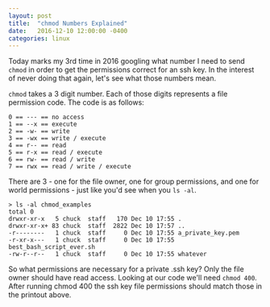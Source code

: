 ```yaml
---
layout: post
title:  "chmod Numbers Explained"
date:   2016-12-10 12:00:00 -0400
categories: linux
---
```


Today marks my 3rd time in 2016 googling what number I need to send `chmod` in order to get the permissions correct for an ssh key. In the interest of never doing that again, let's see what those numbers mean.

`chmod` takes a 3 digit number. Each of those digits represents a file permission code. The code is as follows:

```
0 == --- == no access
1 == --x == execute
2 == -w- == write
3 == -wx == write / execute
4 == r-- == read
5 == r-x == read / execute
6 == rw- == read / write
7 == rwx == read / write / execute
```

There are 3 - one for the file owner, one for group permissions, and one for world permissions - just like you'd see when you `ls -al`.

```
> ls -al chmod_examples
total 0
drwxr-xr-x   5 chuck  staff   170 Dec 10 17:55 .
drwxr-xr-x+ 83 chuck  staff  2822 Dec 10 17:57 ..
-r--------   1 chuck  staff     0 Dec 10 17:55 a_private_key.pem
-r-xr-x---   1 chuck  staff     0 Dec 10 17:55 best_bash_script_ever.sh
-rw-r--r--   1 chuck  staff     0 Dec 10 17:55 whatever
```

So what permissions are necessary for a private .ssh key? Only the file owner should have read access. Looking at our code we'll need `chmod 400`. After running chmod 400 the ssh key file permissions should match those in the printout above.
